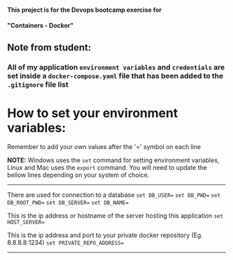 #### This project is for the Devops bootcamp exercise for 
#### "Containers - Docker" 

## Note from student:
### All of my application `environment variables` and `credentials` are set inside a `docker-compose.yaml` file that has been added to the `.gitignore` file list


# How to set your environment variables: 
Remember to add your own values after the '=' symbol on each line

**NOTE:** 
Windows uses the `set` command for setting environment variables,  
Linux and Mac uses the `export` command. 
You will need to update the bellow lines depending on your system of choice.

--- 

There are used for connection to a database
`set DB_USER=`
`set DB_PWD=`
`set DB_ROOT_PWD=`
`set DB_SERVER=`
`set DB_NAME=`

This is the ip address or hostname of the server hosting this application
`set HOST_SERVER=`

This is the ip address and port to your private docker repository (Eg. 8.8.8.8:1234)
`set PRIVATE_REPO_ADDRESS=`

---

